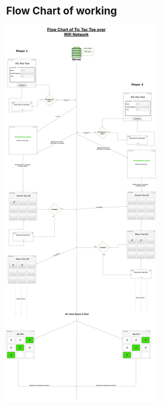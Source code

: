 # Flow Chart of working

![Tic-Tac-Toe Game Folw Chart](https://raw.githubusercontent.com/urvesh254/Tic-Tac-Toe/main/Over%20Wi-Fi%20Network/Flow%20Chart/OWN%20V1.png "Flow Chart of Tic-Tac-Toe")